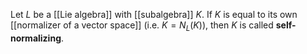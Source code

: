 Let $L$ be a [[Lie algebra]] with [[subalgebra]] $K$. If $K$ is equal to its own [[normalizer of a vector space]] (i.e. $K = N_L(K)$), then $K$ is called **self-normalizing**.

